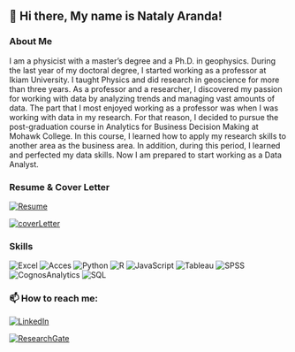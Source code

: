 ## 👋 Hi there, My name is Nataly Aranda!
 
### About Me
I am a physicist with a master’s degree and a Ph.D. in geophysics. During the last year of my doctoral degree,
I started working as a professor at Ikiam University. I taught Physics and did research in geoscience for more than three years. 
As a professor and a researcher, I discovered my passion for working with data by analyzing trends and managing vast amounts of data.
The part that I most enjoyed working as a professor was when I was working with data in my research. For that reason, 
I decided to pursue the post-graduation course in Analytics for Business Decision Making at Mohawk College. In this course, 
I learned how to apply my research skills to another area as the business area. In addition, during this period, 
I learned and perfected my data skills. Now I am prepared to start working as a Data Analyst.


### Resume & Cover Letter
[![Resume](https://img.shields.io/badge/Download_my_Resume-green?style=for-the-badge&logo=adobeacrobatreader&logoColor=white&labelColor=101010)](https://github.com/nmarandac/nmarandac/files/8531947/Nataly.Aranda-Resume.pdf)

[![coverLetter](https://img.shields.io/badge/Download_my_Cover_Letter-green?style=for-the-badge&logo=adobeacrobatreader&logoColor=white&labelColor=black)](https://github.com/nmarandac/nmarandac/files/8476406/NatalyAranda_Cover.Letter.pdf)


### Skills
![Excel](https://img.shields.io/badge/Excel-0077B5?style=for-the-badge&logo=microsoftexcel&logoColor=white&labelColor=101010)
![Acces](https://img.shields.io/badge/Access-0077B5?style=for-the-badge&logo=microsoftaccess&logoColor=white&labelColor=101010)
![Python](https://img.shields.io/badge/Python-0077B5?style=for-the-badge&logo=python&logoColor=white&labelColor=101010)
![R](https://img.shields.io/badge/r-0077B5?style=for-the-badge&logo=r&logoColor=white&labelColor=101010)
![JavaScript](https://img.shields.io/badge/Java_Script-0077B5?style=for-the-badge&logo=javascript&logoColor=white&labelColor=101010)
![Tableau](https://img.shields.io/badge/Tableau-0077B5?style=for-the-badge&logo=tableau&logoColor=white&labelColor=101010) 
![SPSS](https://img.shields.io/badge/SPSS_Modeler-0077B5?style=for-the-badge&logo=ibm&logoColor=white&labelColor=101010) 
![CognosAnalytics](https://img.shields.io/badge/Cognos_Analytics-0077B5?style=for-the-badge&logo=ibm&logoColor=white&labelColor=101010)
![SQL](https://img.shields.io/badge/sql-0077B5?style=for-the-badge&logo=microsoft&logoColor=white&labelColor=101010)


### 📫 How to reach me:

[![LinkedIn](https://img.shields.io/badge/LinkedIn-Nataly_Aranda-0077B5?style=for-the-badge&logo=linkedin&logoColor=white&labelColor=101010)](https://www.linkedin.com/in/natalyaranda/)

[![ResearchGate](https://img.shields.io/badge/ResearchGate-Nataly_Aranda-0077B5?style=for-the-badge&logo=researchgate&logoColor=white&labelColor=101010)](https://www.researchgate.net/profile/Nataly-Aranda-C) 
